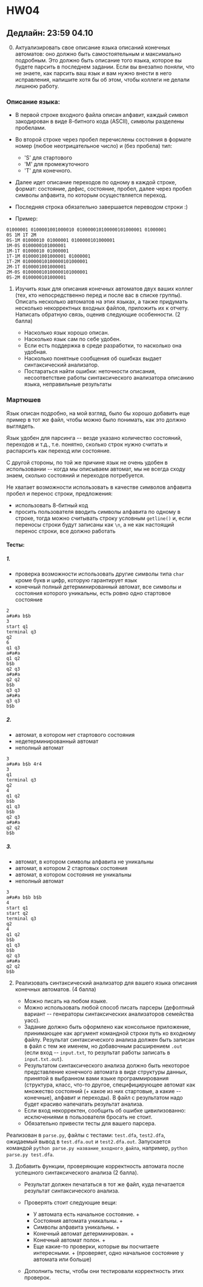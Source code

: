 # HW04

## Дедлайн: 23:59 04.10

0. Актуализировать свое описание языка описаний конечных автоматов: оно должно быть самостоятельным и максимально подробным. Это должно быть описание того языка, которое вы будете парсить в последнем задании. Если вы внезапно поняли, что не знаете, как парсить ваш язык и вам нужно внести в него исправления, напишите хотя бы об этом, чтобы коллеги не делали лишнюю работу.

### Описание языка:

   * В первой строке входного файла описан алфавит, каждый символ закодирован в виде 8-битного кода (ASCII), символы разделены пробелами.
   * Во второй строке через пробел перечислены состояния в формате номер (любое неотрицательное число) и (без пробела) тип:
       *  'S' для стартового 
       *  'M' для промежуточного
       *  'T' для конечного.
   * Далее идет описание переходов по одному в каждой строке, формат: состояние, дефис, состояние, пробел, далее через пробел символы алфавита, по которым осуществляется переход.
   * Последняя строка обязательно завершается переводом строки :)

* Пример:

```
01000001 0100001001000010 010000010100000101000001 01000001
0S 1M 1T 2M
0S-1M 01000010 01000001 0100000101000001
1M-0S 0100000101000001
1M-1T 01000010 01000001
1T-1M 0100001001000001 01000001
1T-2M 010000010100000101000001
2M-1T 0100001001000001
2M-0S 010000010100000101000001
0S-2M 0100000101000001

```

1. Изучить язык для описания конечных автоматов двух ваших коллег (тех, кто непосредственно перед и после вас в списке группы). Описать несколько автоматов на этих языках, а также придумать несколько некорректных входных файлов, приложить их к отчету. Написать обратную связь, оценив следующие особенности. (2 балла)

   * Насколько язык хорошо описан.
   * Насколько язык сам по себе удобен.
   * Если есть поддержка в среде разработки, то насколько она удобная.
   * Насколько понятные сообщения об ошибках выдает синтаксический анализатор.
   * Постараться найти ошибки: неточности описания, несоответствие работы синтаксического анализатора описанию языка, неправильные результаты

### Мартюшев

Язык описан подробно, на мой взгляд, было бы хорошо добавить еще пример в тот же файл, чтобы можно было понимать, как это должно выглядеть.

Язык удобен для парсинга -- везде указано количество состояний, переходов и т.д., т.е. понятно, сколько строк нужно считать и распарсить как переход или состояние.

С другой стороны, по той же причине язык не очень удобен в использовании -- когда мы описываем автомат, мы не всегда сходу знаем, сколько состояний и переходов потребуется.

Не хватает возможности использовать в качестве символов алфавита пробел и перенос строки, предложения: 
* использовать 8-битный код
* просить пользователя вводить символы алфавита по одному в строке, тогда можно считывать строку условным `getline()` и, если переносы строки будут записаны как `\n`, а не как настоящий перенос строки, все должно работать

#### Тесты:

##### 1. 
* проверка возможности использовать другие символы типа `char` кроме букв и цифр, которую гарантирует язык
* конечный полный детерминированный автомат, все символы и состояния которого уникальны, есть ровно одно стартовое состояние

```
2
a#a#a b$b
3 
start q1 
terminal q3
q2
6
q1 q3
a#a#a
q1 q2 
b$b
q2 q3
a#a#a
q2 q2
b$b
q3 q3
a#a#a
q3 q3
b$b
```

##### 2.
* автомат, в котором нет стартового состояния
* недетерминированный автомат
* неполный автомат

```
3
a#a#a b$b 4r4
3 
q1 
terminal q3
q2
4
q1 q2 
b$b
q1 q3
b$b
q2 q3
a#a#a
q2 q2
b$b
```

##### 3.
* автомат, в котором символы алфавита не уникальны
* автомат, в котором 2 стартовых состояния
* автомат, в котором состояния не уникальны
* неполный автомат

```
3
a#a#a b$b b$b
4 
start q1 
start q2
terminal q3
q2
4
q1 q2 
b$b
q1 q3
b$b
q2 q3
a#a#a
q2 q2
b$b
```

2. Реализовать синтаксический анализатор для вашего языка описания конечных автоматов. (4 балла)

   * Можно писать на любом языке.
   * Можно использовать любой способ писать парсеры (дефолтный вариант -- генераторы синтаксических анализаторов семейства yacc).
   * Задание должно быть оформлено как консольное приложение, принимающее как аргумент командной строки путь ко входному файлу. Результат синтаксического анализа должен быть записан в файл с тем же именем, но добавочным расширением `.out` (если вход -- `input.txt`, то результат работы записать в `input.txt.out`).
   * Результатом синтаксического анализа должно быть некоторое представление конечного автомата в виде структуры данных, принятой в выбранном вами языке программирования (структура, класс, что-то другое, специфицирующее автомат как множество состояний (+ какое из них стартовые, а какие -- конечные), алфавит и переходы). В файл с результатом надо будет красиво напечатать результат анализа.
   * Если вход некорректен, сообщить об ошибке цивилизованно: исключениями в пользователя бросать не стоит.
   * Обязательно привести тесты для вашего парсера.

Реализован в `parse.py`, файлы с тестами: `test.dfa`, `test2.dfa`, ожидаемый вывод в `test.dfa.out` и `test2.dfa.out`.
Запускается командой `python parse.py название_входного_файла`, например, `python parse.py test.dfa`.


3. Добавить функции, проверяющие корректность автомата после успешного синтаксического анализа (2 балла).

   * Результат должен печататься в тот же файл, куда печатается результат синтаксического анализа.

   * Проверять стоит следующие вещи:

      * У автомата есть начальное состояние. +
      * Состояния автомата уникальны. +
      * Символы алфавита уникальны. +
      * Конечный автомат детерминирован. +
      * Конечный автомат полон. +
      * Еще какие-то проверки, которые вы посчитаете интересными. + (проверяет, одно начальное состояние у автомата или больше)

   * Дополнить тесты, чтобы они тестировали корректность этих проверок.

